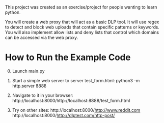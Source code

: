 This project was created as an exercise/project for people wanting to learn python.

You will create a web proxy that will act as a basic DLP tool. It will use regex to detect and block web uploads that contain specific patterns or keywords.
You will also implement allow lists and deny lists that control which domains can be accessed via the web proxy.

# How to Run the Example Code

0. Launch main.py

1. Start a simple web server to server test_form.html:
python3 -m http.server 8888

2. Navigate to it in your browser:
http://localhost:8000/http://localhost:8888/test_form.html

3. Try on other sites:
http://localhost:8000/http://www.reddit.com
http://localhost:8000/http://dlptest.com/http-post/
